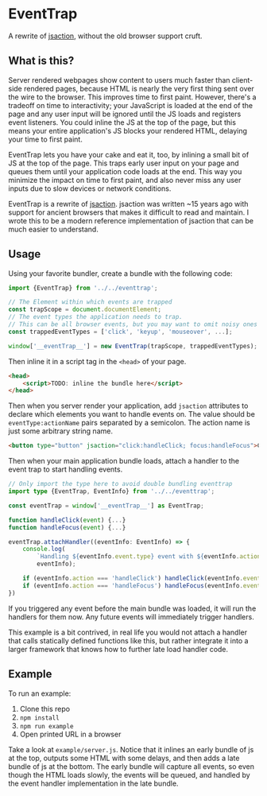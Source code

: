 # EventTrap

A rewrite of [jsaction](https://github.com/google/jsaction), without the old browser support cruft.

## What is this?

Server rendered webpages show content to users much faster than client-side rendered pages, because HTML is nearly the very first thing sent over the wire to the browser. This improves time to first paint. However, there's a tradeoff on time to interactivity; your JavaScript is loaded at the end of the page and any user input will be ignored until the JS loads and registers event listeners. You could inline the JS at the top of the page, but this means your entire application's JS blocks your rendered HTML, delaying your time to first paint.

EventTrap lets you have your cake and eat it, too, by inlining a small bit of JS at the top of the page. This traps early user input on your page and queues them until your application code loads at the end. This way you minimize the impact on time to first paint, and also never miss any user inputs due to slow devices or network conditions.

EventTrap is a rewrite of [jsaction](https://github.com/google/jsaction). jsaction was written ~15 years ago with support for ancient browsers that makes it difficult to read and maintain. I wrote this to be a modern reference implementation of jsaction that can be much easier to understand.

## Usage

Using your favorite bundler, create a bundle with the following code:

```typescript
import {EventTrap} from '../../eventtrap';

// The Element within which events are trapped
const trapScope = document.documentElement;
// The event types the application needs to trap.
// This can be all browser events, but you may want to omit noisy ones like `mousemove`.
const trappedEventTypes = ['click', 'keyup', 'mouseover', ...];

window['__eventTrap__'] = new EventTrap(trapScope, trappedEventTypes);
```

Then inline it in a script tag in the `<head>` of your page.

```html
<head>
    <script>TODO: inline the bundle here</script>
</head>
```

Then when you server render your application, add `jsaction` attributes to declare which elements you want to handle events on. The value should be `eventType:actionName` pairs separated by a semicolon. The action name is just some arbitrary string name.

```html
<button type="button" jsaction="click:handleClick; focus:handleFocus">Click Me</button>
```

Then when your main application bundle loads, attach a handler to the event trap to start handling events.

```typescript
// Only import the type here to avoid double bundling eventtrap
import type {EventTrap, EventInfo} from '../../eventtrap';

const eventTrap = window['__eventTrap__'] as EventTrap;

function handleClick(event) {...}
function handleFocus(event) {...}

eventTrap.attachHandler((eventInfo: EventInfo) => {
    console.log(
        `Handling ${eventInfo.event.type} event with ${eventInfo.action} action`,
        eventInfo);

    if (eventInfo.action === 'handleClick') handleClick(eventInfo.event);
    if (eventInfo.action === 'handleFocus') handleFocus(eventInfo.event);
})
```

If you triggered any event before the main bundle was loaded, it will run the handlers for them now. Any future events will immediately trigger handlers.

This example is a bit contrived, in real life you would not attach a handler that calls statically defined functions like this, but rather integrate it into a larger framework that knows how to further late load handler code.

## Example

To run an example:

1. Clone this repo
2. `npm install`
3. `npm run example`
4. Open printed URL in a browser

Take a look at `example/server.js`. Notice that it inlines an early bundle of js at the top, outputs some HTML with some delays, and then adds a late bundle of js at the bottom. The early bundle will capture all events, so even though the HTML loads slowly, the events will be queued, and handled by the event handler implementation in the late bundle.
